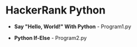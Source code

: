 # HackerRank Python

- **Say "Hello, World!" With Python** - Program1.py
+ **Python If-Else** - Program2.py
